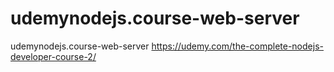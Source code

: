 # udemynodejs.course-web-server
udemynodejs.course-web-server https://udemy.com/the-complete-nodejs-developer-course-2/

